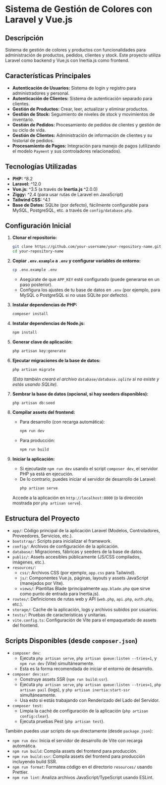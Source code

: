 # Sistema de Gestión de Colores con Laravel y Vue.js

## Descripción
Sistema de gestión de colores y productos con funcionalidades para administración de productos, pedidos, clientes y stock. Este proyecto utiliza Laravel como backend y Vue.js con Inertia.js como frontend.

## Características Principales
*   **Autenticación de Usuarios:** Sistema de login y registro para administradores y personal.
*   **Autenticación de Clientes:** Sistema de autenticación separado para clientes.
*   **Gestión de Productos:** Crear, leer, actualizar y eliminar productos.
*   **Gestión de Stock:** Seguimiento de niveles de stock y movimientos de inventario.
*   **Gestión de Pedidos:** Procesamiento de pedidos de clientes y gestión de su ciclo de vida.
*   **Gestión de Clientes:** Administración de información de clientes y su historial de pedidos.
*   **Procesamiento de Pagos:** Integración para manejo de pagos (utilizando el modelo `Payment` y sus controladores relacionados).

## Tecnologías Utilizadas
*   **PHP:** ^8.2
*   **Laravel:** ^12.0
*   **Vue.js:** ^3.5 (a través de **Inertia.js** ^2.0.0)
*   **Ziggy:** ^2.4 (para usar rutas de Laravel en JavaScript)
*   **Tailwind CSS:** ^4.1
*   **Base de Datos:** SQLite (por defecto), fácilmente configurable para MySQL, PostgreSQL, etc. a través de `config/database.php`.

## Configuración Inicial

1.  **Clonar el repositorio:**
    ```bash
    git clone https://github.com/your-username/your-repository-name.git
    cd your-repository-name
    ```
2.  **Copiar `.env.example` a `.env` y configurar variables de entorno:**
    ```bash
    cp .env.example .env
    ```
    *   Asegúrate de que `APP_KEY` esté configurado (puede generarse en un paso posterior).
    *   Configura los ajustes de tu base de datos en `.env` (por ejemplo, para MySQL o PostgreSQL si no usas SQLite por defecto).

3.  **Instalar dependencias de PHP:**
    ```bash
    composer install
    ```
4.  **Instalar dependencias de Node.js:**
    ```bash
    npm install
    ```
5.  **Generar clave de aplicación:**
    ```bash
    php artisan key:generate
    ```
6.  **Ejecutar migraciones de la base de datos:**
    ```bash
    php artisan migrate
    ```
    *(Esto también creará el archivo `database/database.sqlite` si no existe y estás usando SQLite).*

7.  **Sembrar la base de datos (opcional, si hay seeders disponibles):**
    ```bash
    php artisan db:seed
    ```
8.  **Compilar assets del frontend:**
    *   Para desarrollo (con recarga automática):
        ```bash
        npm run dev
        ```
    *   Para producción:
        ```bash
        npm run build
        ```
9.  **Iniciar la aplicación:**
    *   Si ejecutaste `npm run dev` usando el script `composer dev`, el servidor PHP ya está en ejecución.
    *   De lo contrario, puedes iniciar el servidor de desarrollo de Laravel:
        ```bash
        php artisan serve
        ```
    Accede a la aplicación en `http://localhost:8000` (o la dirección mostrada por `php artisan serve`).

## Estructura del Proyecto
*   `app/`: Código principal de la aplicación Laravel (Modelos, Controladores, Proveedores, Servicios, etc.).
*   `bootstrap/`: Scripts para inicializar el framework.
*   `config/`: Archivos de configuración de la aplicación.
*   `database/`: Migraciones, fábricas y seeders de la base de datos.
*   `public/`: Assets accesibles públicamente (JS/CSS compilados, imágenes, etc.).
*   `resources/`:
    *   `css/`: Archivos CSS (por ejemplo, `app.css` para Tailwind).
    *   `js/`: Componentes Vue.js, páginas, layouts y assets JavaScript (manejados por Vite).
    *   `views/`: Plantillas Blade (principalmente `app.blade.php` que sirve como punto de entrada para Inertia.js).
*   `routes/`: Definiciones de rutas web y API (`web.php`, `api.php`, `auth.php`, etc.).
*   `storage/`: Cache de la aplicación, logs y archivos subidos por usuarios.
*   `tests/`: Pruebas de características y unitarias.
*   `vite.config.ts`: Configuración de Vite para el empaquetado de assets del frontend.

## Scripts Disponibles (desde `composer.json`)

*   `composer dev`:
    *   Ejecuta `php artisan serve`, `php artisan queue:listen --tries=1`, y `npm run dev` (Vite) simultáneamente.
    *   Esta es la forma recomendada de iniciar el entorno de desarrollo.
*   `composer dev:ssr`:
    *   Construye assets SSR (`npm run build:ssr`).
    *   Ejecuta `php artisan serve`, `php artisan queue:listen --tries=1`, `php artisan pail` (logs), y `php artisan inertia:start-ssr` simultáneamente.
    *   Usa esto si estás trabajando con Renderizado del Lado del Servidor.
*   `composer test`:
    *   Limpia la caché de configuración de la aplicación (`php artisan config:clear`).
    *   Ejecuta pruebas Pest (`php artisan test`).

También puedes usar scripts de `npm` directamente (desde `package.json`):
*   `npm run dev`: Inicia el servidor de desarrollo de Vite con recarga automática.
*   `npm run build`: Compila assets del frontend para producción.
*   `npm run build:ssr`: Compila assets del frontend para producción incluyendo build SSR.
*   `npm run format`: Formatea código en el directorio `resources/` usando Prettier.
*   `npm run lint`: Analiza archivos JavaScript/TypeScript usando ESLint.
